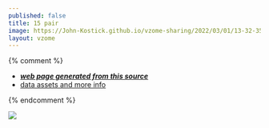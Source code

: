 ```yaml
---
published: false
title: 15 pair
image: https://John-Kostick.github.io/vzome-sharing/2022/03/01/13-32-35-15-pair/15-pair.png
layout: vzome
---
```


{% comment %}
 - [***web page generated from this source***][post]
 - [data assets and more info][github]

[post]: <https://John-Kostick.github.io/vzome-sharing/2022/03/01/15-pair-13-32-35.html>
[github]: <https://github.com/John-Kostick/vzome-sharing/tree/main/2022/03/01/13-32-35-15-pair/>
{% endcomment %}

<vzome-viewer style="width: 100%; height: 65vh;"
       src="https://John-Kostick.github.io/vzome-sharing/2022/03/01/13-32-35-15-pair/15-pair.vZome" >
  <img src="https://John-Kostick.github.io/vzome-sharing/2022/03/01/13-32-35-15-pair/15-pair.png" />
</vzome-viewer>
